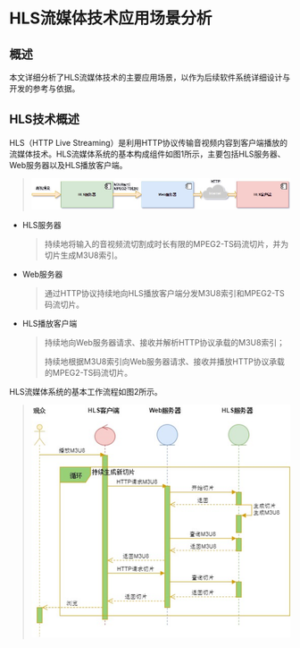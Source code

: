 HLS流媒体技术应用场景分析
=====================
概述
---------------------
本文详细分析了HLS流媒体技术的主要应用场景，以作为后续软件系统详细设计与开发的参考与依据。

HLS技术概述
---------------------
HLS（HTTP Live Streaming）是利用HTTP协议传输音视频内容到客户端播放的流媒体技术。HLS流媒体系统的基本构成组件如图1所示，主要包括HLS服务器、Web服务器以及HLS播放客户端。
> ![Alt 图1](./HLS.jpg)

- HLS服务器
  > 持续地将输入的音视频流切割成时长有限的MPEG2-TS码流切片，并为切片生成M3U8索引。

- Web服务器
  > 通过HTTP协议持续地向HLS播放客户端分发M3U8索引和MPEG2-TS码流切片。

- HLS播放客户端
  > 持续地向Web服务器请求、接收并解析HTTP协议承载的M3U8索引；
  >
  > 持续地根据M3U8索引向Web服务器请求、接收并播放HTTP协议承载的MPEG2-TS码流切片。

HLS流媒体系统的基本工作流程如图2所示。
> ![Alt 图2](./HLS-workflow.jpg)